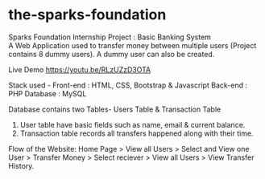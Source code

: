 # the-sparks-foundation
Sparks Foundation Internship Project : Basic Banking System  
A Web Application used to transfer money between multiple users (Project contains 8 dummy users). A dummy user can also be created.  

Live Demo
https://youtu.be/RLzUZzD3OTA

Stack used - 
Front-end : HTML, CSS, Bootstrap & Javascript 
Back-end : PHP 
Database : MySQL   

Database contains two Tables- Users Table & Transaction Table 
1. User table have basic fields such as name, email & current balance. 
2. Transaction table records all transfers happened along with their time.  

Flow of the Website: Home Page > View all Users > Select and View one User > Transfer Money > Select reciever > View all Users > View Transfer History.


